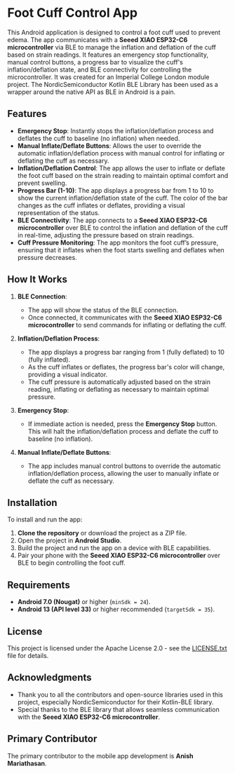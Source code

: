 # Foot Cuff Control App

This Android application is designed to control a foot cuff used to prevent edema. The app communicates with a **Seeed XIAO ESP32-C6 microcontroller** via BLE to manage the inflation and deflation of the cuff based on strain readings. It features an emergency stop functionality, manual control buttons, a progress bar to visualize the cuff's inflation/deflation state, and BLE connectivity for controlling the microcontroller. It was created for an Imperial College London module project. The NordicSemiconductor Kotlin BLE Library has been used as a wrapper around the native API as BLE in Android is a pain.

## Features

- **Emergency Stop**: Instantly stops the inflation/deflation process and deflates the cuff to baseline (no inflation) when needed.
- **Manual Inflate/Deflate Buttons**: Allows the user to override the automatic inflation/deflation process with manual control for inflating or deflating the cuff as necessary.
- **Inflation/Deflation Control**: The app allows the user to inflate or deflate the foot cuff based on the strain reading to maintain optimal comfort and prevent swelling.
- **Progress Bar (1-10)**: The app displays a progress bar from 1 to 10 to show the current inflation/deflation state of the cuff. The color of the bar changes as the cuff inflates or deflates, providing a visual representation of the status.
- **BLE Connectivity**: The app connects to a **Seeed XIAO ESP32-C6 microcontroller** over BLE to control the inflation and deflation of the cuff in real-time, adjusting the pressure based on strain readings.
- **Cuff Pressure Monitoring**: The app monitors the foot cuff’s pressure, ensuring that it inflates when the foot starts swelling and deflates when pressure decreases.

## How It Works

1. **BLE Connection**:
    - The app will show the status of the BLE connection.
    - Once connected, it communicates with the **Seeed XIAO ESP32-C6 microcontroller** to send commands for inflating or deflating the cuff.

2. **Inflation/Deflation Process**:
    - The app displays a progress bar ranging from 1 (fully deflated) to 10 (fully inflated).
    - As the cuff inflates or deflates, the progress bar's color will change, providing a visual indicator.
    - The cuff pressure is automatically adjusted based on the strain reading, inflating or deflating as necessary to maintain optimal pressure.

3. **Emergency Stop**:
    - If immediate action is needed, press the **Emergency Stop** button. This will halt the inflation/deflation process and deflate the cuff to baseline (no inflation).

4. **Manual Inflate/Deflate Buttons**:
    - The app includes manual control buttons to override the automatic inflation/deflation process, allowing the user to manually inflate or deflate the cuff as necessary.

## Installation

To install and run the app:

1. **Clone the repository** or download the project as a ZIP file.
2. Open the project in **Android Studio**.
3. Build the project and run the app on a device with BLE capabilities.
4. Pair your phone with the **Seeed XIAO ESP32-C6 microcontroller** over BLE to begin controlling the foot cuff.

## Requirements

- **Android 7.0 (Nougat)** or higher (`minSdk = 24`).
- **Android 13 (API level 33)** or higher recommended (`targetSdk = 35`).

## License

This project is licensed under the Apache License 2.0 - see the [LICENSE.txt](LICENSE.txt) file for details.

## Acknowledgments

- Thank you to all the contributors and open-source libraries used in this project, especially NordicSemiconductor for their Kotlin-BLE library.
- Special thanks to the BLE library that allows seamless communication with the **Seeed XIAO ESP32-C6 microcontroller**.

## Primary Contributor

The primary contributor to the mobile app development is **Anish Mariathasan**.
